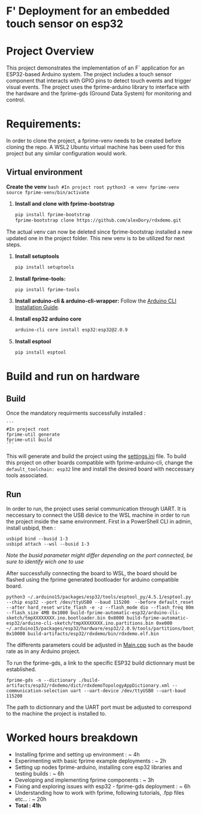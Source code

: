 # F' Deployment for an embedded touch sensor on esp32

# Project Overview

This project demonstrates the implementation of an F´ application for an ESP32-based Arduino system. The project includes a touch sensor component that interacts with GPIO pins to detect touch events and trigger visual events. The project uses the fprime-arduino library to interface with the hardware and the fprime-gds (Ground Data System) for monitoring and control.

# Requirements:
In order to clone the project, a fprime-venv needs to be created before cloning the repo. A WSL2 Ubuntu virtual machine has been used for this project but any similar configuration would work.

## Virtual environment

**Create the venv**
    ```bash
    #In project root
    python3 -m venv fprime-venv
    source fprime-venv/bin/activate
    ```

1. **Install and clone with fprime-bootstrap**
    ```bash
    pip install fprime-bootstrap
    fprime-bootstrap clone https://github.com/alexDory/rdxdemo.git
    ```

The actual venv can now be deleted since fprime-bootstrap installed a new updated one in the project folder. This new venv is to be utilized for next steps.

1. **Install setuptools**
    ```bash
    pip install setuptools
    ```
2. **Install fprime-tools:**
    ```bash
    pip install fprime-tools
    ```

3. **Install arduino-cli & arduino-cli-wrapper:**
Follow the [Arduino CLI Installation Guide](https://github.com/fprime-community/fprime-arduino/blob/main/docs/arduino-cli-install.md).

 
4. **Install esp32 arduino core**
    ```bash
    arduino-cli core install esp32:esp32@2.0.9
    ```

4. **Install esptool**
    ```bash
    pip install esptool
    ```
# Build and run on hardware

## Build
Once the mandatory requirments successfully installed :

    ```
    #In project root
    fprime-util generate
    fprime-util build   
    ```
This will generate and build the project using the [settings.ini](settings.ini) file. To build this project on other boards compatible with fprime-arduino-cli, change the `default_toolchain: esp32` line and install the desired board with neccessary tools associated.

## Run
In order to run, the project uses serial communication through UART. It is neccessary to connect the USB device to the WSL machine in order to run the project inside the same environment. First in a PowerShell CLI in admin, install usbipd, then :

```
usbipd bind --busid 1-3
usbipd attach --wsl --busid 1-3
```

*Note the busid parameter might differ depending on the port connected, be sure to identify wich one to use*

After successfully connecting the board to WSL, the board should be flashed using the fprime generated bootloader for arduino compatible board.


```
python3 ~/.arduino15/packages/esp32/tools/esptool_py/4.5.1/esptool.py --chip esp32 --port /dev/ttyUSB0 --baud 115200  --before default_reset --after hard_reset write_flash -e -z --flash_mode dio --flash_freq 80m --flash_size 4MB 0x1000 build-fprime-automatic-esp32/arduino-cli-sketch/tmpXXXXXXXX.ino.bootloader.bin 0x8000 build-fprime-automatic-esp32/arduino-cli-sketch/tmpXXXXXXXX.ino.partitions.bin 0xe000 ~/.arduino15/packages/esp32/hardware/esp32/2.0.9/tools/partitions/boot_app0.bin 0x10000 build-artifacts/esp32/rdxdemo/bin/rdxdemo.elf.bin
```

The differents parameters could be adjusted in [Main.cpp](rdxdemo/Main.cpp) such as the baude rate as in any Arduino project.

To run the fprime-gds, a link to the specific ESP32 build dictionnary must be established. 

```
fprime-gds -n --dictionary ./build-artifacts/esp32/rdxdemo/dict/rdxdemoTopologyAppDictionary.xml --communication-selection uart --uart-device /dev/ttyUSB0 --uart-baud 115200
```

The path to dictionnary and the UART port must be adjusted to correspond to the machine the project is installed to.

# Worked hours breakdown

+ Installing fprime and setting up environment : ~ 4h
+ Experimenting with basic fprime example deployments : ~ 2h
+ Setting up nodes fprime-arduino, installing core esp32 libraries and testing builds : ~ 6h
+ Developing and implementing fprime components : ~ 3h
+ Fixing and exploring issues with esp32 - fprime-gds deployment : ~ 6h
+ Understanding how to work with fprime, following tutorials, .fpp files etc... : ~ 20h
+ **Total : 41h**